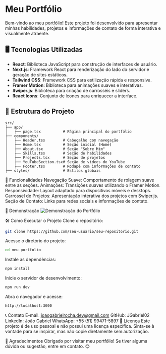 # Meu Portfólio

Bem-vindo ao meu portfólio! Este projeto foi desenvolvido para apresentar minhas habilidades, projetos e informações de contato de forma interativa e visualmente atraente.

## 🖥️ Tecnologias Utilizadas

- **React**: Biblioteca JavaScript para construção de interfaces de usuário.
- **Next.js**: Framework React para renderização do lado do servidor e geração de sites estáticos.
- **Tailwind CSS**: Framework CSS para estilização rápida e responsiva.
- **Framer Motion**: Biblioteca para animações suaves e interativas.
- **Swiper.js**: Biblioteca para criação de carrosséis e sliders.
- **React Icons**: Conjunto de ícones para enriquecer a interface.

## 📂 Estrutura do Projeto

```plaintext
src/
├── app/
│   ├── page.tsx          # Página principal do portfólio
├── components/
│   ├── Header.tsx        # Cabeçalho com navegação
│   ├── Home.tsx          # Seção inicial (Home)
│   ├── About.tsx         # Seção "Sobre Mim"
│   ├── Skills.tsx        # Seção de habilidades
│   ├── Projects.tsx      # Seção de projetos
│   ├── YouTubeSection.tsx# Seção de vídeos do YouTube
│   ├── Footer.tsx        # Rodapé com informações de contato
├── styles/               # Estilos globais

```

🚀 Funcionalidades
Navegação Suave: Comportamento de rolagem suave entre as seções.
Animações: Transições suaves utilizando o Framer Motion.
Responsividade: Layout adaptado para dispositivos móveis e desktops.
Carrossel de Projetos: Apresentação interativa dos projetos com Swiper.js.
Seção de Contato: Links para redes sociais e informações de contato.

📸 Demonstração
![Demonstração do Portfólio](./demo.gif)

🛠️ Como Executar o Projeto
Clone o repositório:

```bash 
git clone https://github.com/seu-usuario/seu-repositorio.git
```
Acesse o diretório do projeto:
```bash 
cd meu-portfolio
```
Instale as dependências:
```bash 
npm install
```
Inicie o servidor de desenvolvimento:
```bash 
npm run dev
```
Abra o navegador e acesse:
```bash 
http://localhost:3000
```

📞 Contato
E-mail: joaogabrielrocha.dev@gmail.com
GitHub: JGabriel02
LinkedIn: João Gabriel
WhatsApp: +55 (51) 99471-5897
📝 Licença
Este projeto é de uso pessoal e não possui uma licença específica. Sinta-se à vontade para se inspirar, mas não copie diretamente sem autorização.

🌟 Agradecimentos
Obrigado por visitar meu portfólio! Se tiver alguma dúvida ou sugestão, entre em contato. 😊
